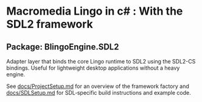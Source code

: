 # Macromedia Lingo in c# : With the SDL2 framework

## Package: BlingoEngine.SDL2

Adapter layer that binds the core Lingo runtime to SDL2 using the SDL2-CS bindings. Useful for lightweight desktop applications without a heavy engine.

See [docs/ProjectSetup.md](../../docs/ProjectSetup.md) for an overview of the
framework factory and [docs/SDLSetup.md](../../docs/SDLSetup.md) for SDL‑specific
build instructions and example code.

